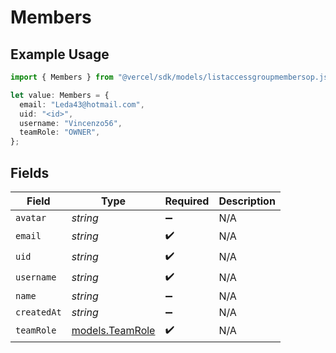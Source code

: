 # Members

## Example Usage

```typescript
import { Members } from "@vercel/sdk/models/listaccessgroupmembersop.js";

let value: Members = {
  email: "Leda43@hotmail.com",
  uid: "<id>",
  username: "Vincenzo56",
  teamRole: "OWNER",
};
```

## Fields

| Field                                    | Type                                     | Required                                 | Description                              |
| ---------------------------------------- | ---------------------------------------- | ---------------------------------------- | ---------------------------------------- |
| `avatar`                                 | *string*                                 | :heavy_minus_sign:                       | N/A                                      |
| `email`                                  | *string*                                 | :heavy_check_mark:                       | N/A                                      |
| `uid`                                    | *string*                                 | :heavy_check_mark:                       | N/A                                      |
| `username`                               | *string*                                 | :heavy_check_mark:                       | N/A                                      |
| `name`                                   | *string*                                 | :heavy_minus_sign:                       | N/A                                      |
| `createdAt`                              | *string*                                 | :heavy_minus_sign:                       | N/A                                      |
| `teamRole`                               | [models.TeamRole](../models/teamrole.md) | :heavy_check_mark:                       | N/A                                      |